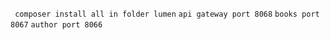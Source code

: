 `` composer install all in folder lumen``
`` api gateway port 8068 ``
`` books port 8067 ``
`` author port 8066 ``
